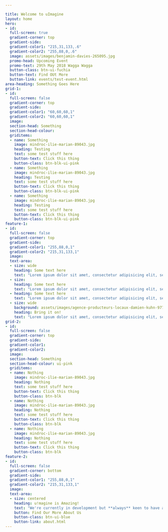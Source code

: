 ```yaml
---

title: Welcome to uImagine
layout: home
hero:
- id:
  full-screen: true
  gradient-corner: top
  gradient-side:
  gradient-color1: "215,31,133,.6"
  gradient-color2: "255,88,0,.6"
  image: assets/images/benjamin-davies-265095.jpg
  promo-head: Upcoming Event
  promo-text: 29th May 2018 Wagga Wagga
  button-class: btn-ui-fuchia
  button-text: Find OUt More
  button-link: events/test-event.html
area-heading: Something Goes Here
grid-1:
- id:   
  full-screen: false
  gradient-corner: top
  gradient-side:
  gradient-color1: "60,60,60,1"
  gradient-color2: "60,60,60,1"
  image:
  section-head: Something
  section-head-colour:
  griditems:
  - name: Something
    image: mindroc-ilie-marian-89043.jpg
    heading: Testing
    text: some test stuff here
    button-text: Click this thing
    button-class: btn-blk-ui-pink
  - name: Something
    image: mindroc-ilie-marian-89043.jpg
    heading: Testing
    text: some test stuff here
    button-text: Click this thing
    button-class: btn-blk-ui-pink
  - name: Something
    image: mindroc-ilie-marian-89043.jpg
    heading: Testing
    text: some test stuff here
    button-text: Click this thing
    button-class: btn-blk-ui-pink
feature-1:
- id:   
  full-screen: false
  gradient-corner: top
  gradient-side:
  gradient-color1: "255,88,0,1"
  gradient-color2: "215,31,133,1"
  image:
  text-area:
  - size: wide
    heading: Some text here
    text: "Lorem ipsum dolor sit amet, consectetur adipisicing elit, sed do eiusmod tempor incididunt ut labore et dolore magna aliqua. Ut enim ad minim veniam, quis nostrud exercitation ullamco laboris nisi ut aliquip ex ea commodo consequat. Duis aute irure dolor in reprehenderit in voluptate velit esse cillum dolore eu fugiat nulla pariatur. Excepteur sint occaecat cupidatat non proident, sunt in culpa qui officia deserunt mollit anim id est laborum."
  - size:
    heading: Some text here
    text: "Lorem ipsum dolor sit amet, consectetur adipisicing elit, sed do eiusmod tempor incididunt ut labore et dolore magna aliqua. Ut enim ad minim veniam, quis nostrud exercitation ullamco laboris nisi ut aliquip ex ea commodo consequat. Duis aute irure dolor in reprehenderit in voluptate velit esse cillum dolore eu fugiat nulla pariatur. Excepteur sint occaecat cupidatat non proident, sunt in culpa qui officia deserunt mollit anim id est laborum."
  - heading: Some text here
    text: "Lorem ipsum dolor sit amet, consectetur adipisicing elit, sed do eiusmod tempor incididunt ut labore et dolore magna aliqua. Ut enim ad minim veniam, quis nostrud exercitation ullamco laboris nisi ut aliquip ex ea commodo consequat. Duis aute irure dolor in reprehenderit in voluptate velit esse cillum dolore eu fugiat nulla pariatur. Excepteur sint occaecat cupidatat non proident, sunt in culpa qui officia deserunt mollit anim id est laborum."
  - size: wide
    background: assets/images/agence-producteurs-locaux-damien-kuhn-97729.jpg
    heading: Bring it on!
    text: "Lorem ipsum dolor sit amet, consectetur adipisicing elit, sed do eiusmod tempor incididunt ut labore et dolore magna aliqua. Ut enim ad minim veniam, quis nostrud exercitation ullamco laboris nisi ut aliquip ex ea commodo consequat. Duis aute irure dolor in reprehenderit in voluptate velit esse cillum dolore eu fugiat nulla pariatur. Excepteur sint occaecat cupidatat non proident, sunt in culpa qui officia deserunt mollit anim id est laborum."
grid-2:
- id:   
  full-screen: false
  gradient-corner: top
  gradient-side:
  gradient-color1:
  gradient-color2:
  image:
  section-head: Something
  section-head-colour: ui-pink
  griditems:
  - name: Nothing
    image: mindroc-ilie-marian-89043.jpg
    heading: Nothing
    text: some test stuff here
    button-text: Click this thing
    button-class: btn-blk
  - name: Nothing
    image: mindroc-ilie-marian-89043.jpg
    heading: Nothing
    text: some test stuff here
    button-text: Click this thing
    button-class: btn-blk
  - name: Nothing
    image: mindroc-ilie-marian-89043.jpg
    heading: Nothing
    text: some test stuff here
    button-text: Click this thing
    button-class: btn-blk
feature-2:
- id:
  full-screen: false
  gradient-corner: bottom
  gradient-side:
  gradient-color1: "255,88,0,1"
  gradient-color2: "215,31,133,1"
  image:
  text-area:
  - size: centered
    heading: u!magine is Amazing!
    text: "We're currently in development but **always** keen to have a chat and discuss the future. Feel free to get in touch with us, we'd love to pitch our idea and discuss AgTech in general. We love to consult on projects too - so if you're looking for some technical expertise let us know!"
    button: Find Our More About Us
    button-class: btn-ui-blue
    button-link: about.html
---
```

